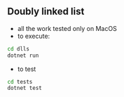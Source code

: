 ## Doubly linked list

- all the work tested only on MacOS
- to execute:

```sh
cd dlls
dotnet run
```

- to test
```sh
cd tests
dotnet test
```